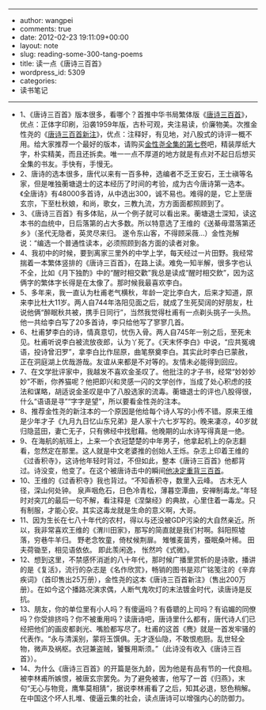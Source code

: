 - --
- author: wangpei
- comments: true
- date: 2012-02-23 19:11:09+00:00
- layout: note
- slug: reading-some-300-tang-poems
- title: 读一点《唐诗三百首》
- wordpress_id: 5309
- categories:
- 读书笔记
- --
- 1、《唐诗三百首》版本很多，看哪个？首推中华书局繁体版《[唐诗三百首](http://www.amazon.cn/gp/product/B001198JTI)》，优点：正体字印刷，沿袭1959年版，古朴可观，夹注易读，价廉物美。次推金性尧的《[唐诗三百首新注](http://www.amazon.cn/gp/product/B002R58LLG)》，优点：注释好，有见地，对八股式的诗评一概不用。给大家推荐一个最好的版本，请购买[金性尧全集的第七卷](http://www.amazon.cn/gp/product/B002R58LLG)吧，精装厚纸大字，朴实精美，而且还拆卖。唯一一点不厚道的地方就是有点对不起日后想买全集的书友。手快有，手慢无。
- 2、唐诗的选本很多，唐代以来有一百多种，选编者不乏王安石，王士禛等名家，但是唯独蘅塘退士的这本经历了时间的考验，成为古今唐诗第一选本。《全唐诗》有48000多首诗，从中选出300，诚不易也。难得的是，它上至唐玄宗，下至杜秋娘，和尚，歌女，三教九流，方方面面都照顾到了。
- 3、《唐诗三百首》有多体贴，从一个例子就可以看出来。蘅塘退士深知，读这本书的血统中，日后落第的占大多数。所以特意选了王维的《送綦毋潜落第还乡》（圣代无隐者，英灵尽来归。 遂令东山客，不得顾采薇…）金性尧解说：“编选一个普通性读本，必须照顾到各方面的读者对象。
- 4、我初中的时候，要到离家三里外的中学上学，每天经过一片田野。我经常揣着一本繁体竖排的《唐诗三百首》，在路上读。难免一知半解，很多字也认不全，比如《月下独酌》中的“醒时相交歡”我总是读成“醒时相交飲”，因为这俩字的繁体字长得是在太像了。那时候我最喜欢李白。
- 5、多年来，我一直认为杜甫老气横秋，年龄一定比李白大，后来才知道，原来李比杜大11岁。两人自744年洛阳见面之后，就成了生死契阔的好朋友，杜说他俩“醉眠秋共被，携手日同行”，当然我觉得杜甫有一点剃头挑子一头热。他一共给李白写了20多首诗，李只给他写了寥寥几首。
- 6、杜甫梦李白的诗，情真意切，忧伤入骨。两人自745年一别之后，至死未见。杜甫听说李白被流放夜郎，认为丫死了。《天末怀李白》中说，“应共冤魂语，投诗曾汨罗”，拿李白比作屈原，曲笔祭奠李白。其实此时李白已蒙赦，正在洞庭湖上优哉游哉。友谊从来都是不对等的。友情未必能得到回应。
- 7、在文学批评家中，我越发不喜欢金圣叹了。他批注的才子书，经常“妙妙妙妙”不断，你养猫呢？他把即兴和灵感一闪的文学创作，当成了处心积虑的技法和谋略，胡适说金圣叹是中了八股选家的流毒。蘅塘退士的评也八股得很，什么“语语是寻”“字字是望”，所以要看金性尧的注本。
- 8、推荐金性尧的新注本的一个原因是他给每个诗人写的小传不错。原来王维是少年才子《九月九日忆山东兄弟》是人家十六七岁写的。晚来凄凉，40岁就归隐蓝田，妻亡无子，只有佛经中找慰藉。他晚期的山水诗写得真是一绝。
- 9、在海航的航班上，上来一个衣冠楚楚的中年男子，他拿起机上的杂志翻看，忽然定在那里。这人就是中文老婆推的创始人王烁。杂志上印着王维的《过香积寺》，这诗他年轻时背过，不但如此，整本《唐诗三百首》他都背过。诗没变，他变了。在这个被唐诗击中的瞬间[他决定重背三百首](http://wangshuo.blog.caixin.com/archives/2867)。
- 10、王维的《过香积寺》我也背过。“不知香积寺，数里入云峰。 古木无人径，深山何处钟。 泉声咽危石，日色冷青松，薄暮空潭曲，安禅制毒龙。”年轻时对突兀的最后一句不解，看注释是《涅槃经》的典故，心里住着一毒龙。只有制服，才能心安。其实这毒龙就是生命的意义啊，大哥。
- 11、因为生长在七八十年代的农村，得以与还没被GDP污染的大自然亲近。所以，我非常喜欢王维的《渭川田家》，那写的简直就是我们村啊。斜阳照墟落，穷巷牛羊归。 野老念牧童，倚杖候荆扉。 雉雊麦苗秀，蚕眠桑叶稀。 田夫荷锄至，相见语依依。 即此羡闲逸， 怅然吟《式微》。
- 12、想到这里，不禁感怀消逝的八十年代，那时候广播里赏析的是诗歌，播讲的是《复活》，流行的杂志是《名作欣赏》，畅销的图书是邓广铭笺注的《辛弃疾词》（首印售出25万册），金性尧的这本《唐诗三百首新注》（售出200万册）。在如今这个播路况演求偶，人断气鬼吹灯的末法镀金时代，读唐诗是反抗。
- 13、朋友，你的单位里有小人吗？有傻逼吗？有昏聩的上司吗？有谄媚的同僚吗？你受排挤吗？你不被重用吗？读唐诗吧，唐诗里什么都有，唐代诗人们已经把他们的画皮都剥光、嘴脸都写尽了。杜甫的这首《麂》就是一首发牢骚的代表作。“永与清溪别，蒙将玉馔俱。无才逐仙隐，不敢恨庖厨。乱世轻全物，微声及祸枢。衣冠兼盗贼，饕餮用斯须。”（此诗没有收入《唐诗三百首》）。
- 14、为什么《唐诗三百首》的开篇是张九龄，因为他是有品有节的一代良相。被李林甫所嫉恨，被唐玄宗罢免。为了避免被害，他写了一首《归燕》，末句“无心与物竞，鹰隼莫相猜”，据说李林甫看了之后，知其必退，怒色稍解。在中国这个坏人扎堆、傻逼云集的社会，读点唐诗可以增强内心的防御力。
